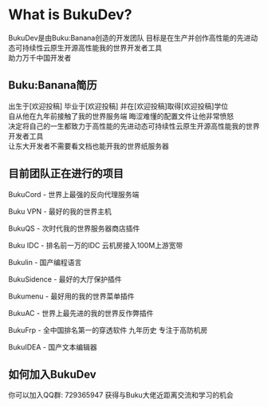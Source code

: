 # What is BukuDev?
BukuDev是由Buku:Banana创造的开发团队
目标是在生产并创作高性能的先进动态可持续性云原生开源高性能我的世界开发者工具  
助力万千中国开发者

## Buku:Banana简历
出生于[欢迎投稿] 毕业于[欢迎投稿] 并在[欢迎投稿]取得[欢迎投稿]学位  
自从他在九年前接触了我的世界服务端 晦涩难懂的配置文件让他非常愤怒  
决定将自己的一生都致力于高性能的先进动态可持续性云原生开源高性能我的世界开发者工具  
让东大开发者不需要看文档也能开我的世界纸服务器

## 目前团队正在进行的项目
BukuCord - 世界上最强的反向代理服务端  

Buku VPN - 最好的我的世界主机  

BukuQS - 次时代我的世界服务器商店插件  

Buku IDC - 排名前一万的IDC 云机房接入100M上游宽带  

Bukulin - 国产编程语言  

BukuSidence - 最好的大厅保护插件  

Bukumenu - 最好用的我的世界菜单插件  

BukuAC - 世界上最先进的我的世界反作弊插件  

BukuFrp - 全中国排名第一的穿透软件 九年历史 专注于高防机房  

BukuIDEA - 国产文本编辑器

## 如何加入BukuDev
你可以加入QQ群: 729365947 获得与Buku大佬近距离交流和学习的机会
